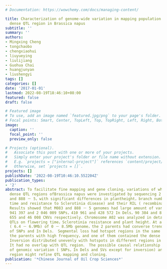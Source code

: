```yaml
---
# Documentation: https://wowchemy.com/docs/managing-content/

title: Characterization of genome-wide variation in mapping population parents and
  dense QTL region in Brassica napus
subtitle: ''
summary: ''
authors:
- Mingxing Cheng
- tongchaobo
- chengxiaohui
- liuyueying
- liulijiang
- Guohua Chai
- huangjunyan
- liushengyi
tags: []
categories: []
date: '2017-01-01'
lastmod: 2022-08-19T18:46:10+08:00
featured: false
draft: false

# Featured image
# To use, add an image named `featured.jpg/png` to your page's folder.
# Focal points: Smart, Center, TopLeft, Top, TopRight, Left, Right, BottomLeft, Bottom, BottomRight.
image:
  caption: ''
  focal_point: ''
  preview_only: false

# Projects (optional).
#   Associate this post with one or more of your projects.
#   Simply enter your project's folder or file name without extension.
#   E.g. `projects = ["internal-project"]` references `content/project/deep-learning/index.md`.
#   Otherwise, set `projects = []`.
projects: []
publishDate: '2022-08-19T10:46:10.552204Z'
publication_types:
- '2'
abstract: To facilitate fine mapping and gene cloning，variations of whole genome and
  dense QTL regions ofBrassica napus were investigated by sequencing 2 parents ( M083
  and 888 － 5，with significant differences in plantheight，branch numbers，flowering
  time and resistance to Sclerotinia disease) and their RIL ( recombinant inbredline)  population．
  Results showed that M083 and 888 － 5 genomes had large amount of variants，including1
  941 397 and 2 046 009 SNPs，410 961 and 428 572 In Dels，90 384 and 88 456 SVs，46
  655 and 46 008 CNVs respectively．Chromosome A02 was analyzed in detail for its dense
  QTLs on flowering time，Sclerotinia resistance and plant height．At a QTL dense region
  ( 6.4 － 6.9Mb) of 0 － 8.5Mb genome，the 2 parents had converse trends in distribution
  of SNPs and In Dels． Segmental loss had hotspot regions in the same 2 regions of
  the parents with high frequency，and one of them contained the dense QTL region．
  Inversion distributed unevenly with hotspots in different regions in the parents．
  It had no overlap with QTL region． The possible causal relationship betweenhotspots
  of genomic variation ( SNPs，In Dels and SVs except for inversion) and dense QTL
  region might refine QTL mapping and cloning．
publication: '*Chinese Journal of Oil Crop Sciences*'
---
```

